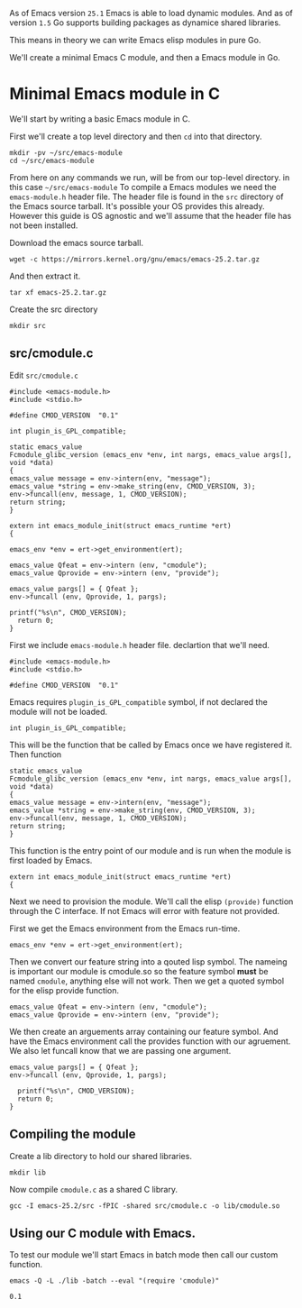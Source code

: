 As of Emacs version `25.1` Emacs is able to load dynamic modules. And as of
version `1.5` Go supports building packages as dynamice shared libraries.

This means in theory we can write Emacs elisp modules in pure Go.

We'll create a minimal Emacs C module, and then a Emacs module in Go.


# Minimal Emacs module in C

We'll start by writing a basic Emacs module in C.

First we'll create a top level directory and then `cd` into that directory.

    mkdir -pv ~/src/emacs-module
    cd ~/src/emacs-module

From here on any commands we run, will be from our top-level directory. in this
case `~/src/emacs-module`
To compile a Emacs modules we need the `emacs-module.h` header file. The header
file is found in the `src` directory of the Emacs source tarball. It's possible your
OS provides this already. However this guide is OS agnostic and we'll assume
that the header file has not been installed.

Download the emacs source tarball.

    wget -c https://mirrors.kernel.org/gnu/emacs/emacs-25.2.tar.gz

And then extract it.

    tar xf emacs-25.2.tar.gz

Create the src directory

    mkdir src


## src/cmodule.c

Edit `src/cmodule.c`

    #include <emacs-module.h>
    #include <stdio.h>

    #define CMOD_VERSION  "0.1"

    int plugin_is_GPL_compatible;

    static emacs_value
    Fcmodule_glibc_version (emacs_env *env, int nargs, emacs_value args[], void *data)
    {
    emacs_value message = env->intern(env, "message");
    emacs_value *string = env->make_string(env, CMOD_VERSION, 3);
    env->funcall(env, message, 1, CMOD_VERSION);
    return string;
    }

    extern int emacs_module_init(struct emacs_runtime *ert)
    {

    emacs_env *env = ert->get_environment(ert);

    emacs_value Qfeat = env->intern (env, "cmodule");
    emacs_value Qprovide = env->intern (env, "provide");

    emacs_value pargs[] = { Qfeat };
    env->funcall (env, Qprovide, 1, pargs);

    printf("%s\n", CMOD_VERSION);
      return 0;
    }

First we include `emacs-module.h` header file.
declartion that we'll need.

    #include <emacs-module.h>
    #include <stdio.h>

    #define CMOD_VERSION  "0.1"

Emacs requires `plugin_is_GPL_compatible` symbol, if not declared the module
will not be loaded.

    int plugin_is_GPL_compatible;

This will be the function that be called by Emacs once we have registered it.
Then function

    static emacs_value
    Fcmodule_glibc_version (emacs_env *env, int nargs, emacs_value args[], void *data)
    {
    emacs_value message = env->intern(env, "message");
    emacs_value *string = env->make_string(env, CMOD_VERSION, 3);
    env->funcall(env, message, 1, CMOD_VERSION);
    return string;
    }

This function is the entry point of our module and is run when the module is first
loaded by Emacs.

    extern int emacs_module_init(struct emacs_runtime *ert)
    {

Next we need to provision the module. We'll call the elisp `(provide)` function
through the C interface. If not Emacs will error with feature not provided.

First we get the Emacs environment from the Emacs run-time.

    emacs_env *env = ert->get_environment(ert);

Then we convert our feature string into a qouted lisp symbol. The nameing is important
our module is cmodule.so so the feature symbol **must** be named `cmodule`,
anything else will not work. Then we get a quoted symbol for the elisp provide function.

    emacs_value Qfeat = env->intern (env, "cmodule");
    emacs_value Qprovide = env->intern (env, "provide");

We then create an arguements array containing our feature symbol. And have the
Emacs environment call the provides function with our agruement. We also let
funcall know that we are passing one argument.

    emacs_value pargs[] = { Qfeat };
    env->funcall (env, Qprovide, 1, pargs);

      printf("%s\n", CMOD_VERSION);
      return 0;
    }


## Compiling the module

Create a lib directory to hold our shared libraries.

    mkdir lib

Now compile `cmodule.c` as a shared C library.

    gcc -I emacs-25.2/src -fPIC -shared src/cmodule.c -o lib/cmodule.so


## Using our C module with Emacs.

To test our module we'll start Emacs in batch mode then call our custom function.

    emacs -Q -L ./lib -batch --eval "(require 'cmodule)"

    0.1
